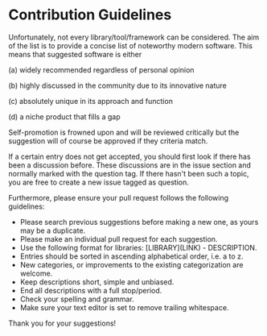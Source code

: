 # Contribution Guidelines

Unfortunately, not every library/tool/framework can be considered. The aim of the list is to provide a concise list of noteworthy modern software. This means that suggested software is either

(a) widely recommended regardless of personal opinion

(b) highly discussed in the community due to its innovative nature

(c) absolutely unique in its approach and function

(d) a niche product that fills a gap

Self-promotion is frowned upon and will be reviewed critically but the suggestion will of course be approved if they criteria match.

If a certain entry does not get accepted, you should first look if there has been a discussion before. These discussions are in the issue section and normally marked with the question tag. If there hasn't been such a topic, you are free to create a new issue tagged as question.


Furthermore, please ensure your pull request follows the following guidelines:

* Please search previous suggestions before making a new one, as yours may be a duplicate.
* Please make an individual pull request for each suggestion.
* Use the following format for libraries: \[LIBRARY\]\(LINK\) - DESCRIPTION.
* Entries should be sorted in ascending alphabetical order, i.e. a to z.
* New categories, or improvements to the existing categorization are welcome.
* Keep descriptions short, simple and unbiased.
* End all descriptions with a full stop/period.
* Check your spelling and grammar.
* Make sure your text editor is set to remove trailing whitespace.

Thank you for your suggestions!
